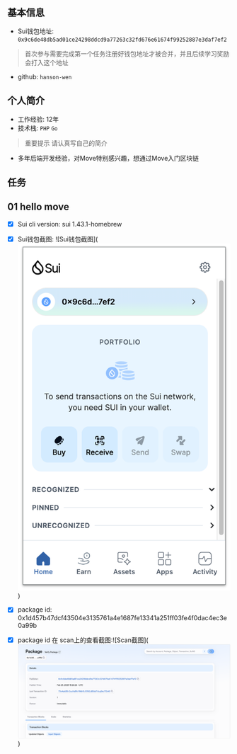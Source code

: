 ## 基本信息
- Sui钱包地址: `0x9c6de48db5ad01ce24298ddcd9a77263c32fd676e61674f99252887e3daf7ef2`
> 首次参与需要完成第一个任务注册好钱包地址才被合并，并且后续学习奖励会打入这个地址
- github: `hanson-wen`

## 个人简介
- 工作经验: 12年
- 技术栈: `PHP` `Go`
> 重要提示 请认真写自己的简介
- 多年后端开发经验，对Move特别感兴趣，想通过Move入门区块链


## 任务

##   01 hello move  
- [x] Sui cli version: sui 1.43.1-homebrew
- [x] Sui钱包截图: ![Sui钱包截图](![alt text](image.png))
- [x] package id: 0x1d457b47dcf43504e3135761a4e1687fe13341a251ff03fe4f0dac4ec3e0a99b
- [x] package id 在 scan上的查看截图:![Scan截图](![alt text](image-1.png))


